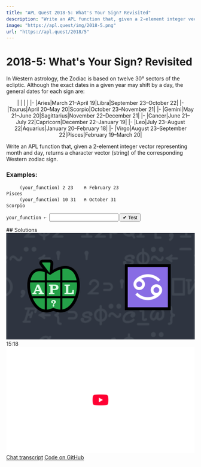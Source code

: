 ```yaml
---
title: "APL Quest 2018-5: What's Your Sign? Revisited"
description: "Write an APL function that, given a 2-element integer vector representing month and day, returns a character vector (string) of the corresponding Western zodiac sign."
image: "https://apl.quest/img/2018-5.png"
url: "https://apl.quest/2018/5"
---
```


# <span class=s>2018-</span>5: What's Your Sign? Revisited

In Western astrology, the Zodiac is based on twelve 30° sectors of the ecliptic. Although the exact dates in a given year may shift by a day, the general dates for each sign are:

<div align="center" markdown="1">

|   |   |   |
|-
|Aries|March 21–April 19|Libra|September 23–October 22|
|-
|Taurus|April 20–May 20|Scorpio|October 23–November 21|
|-
|Gemini|May 21–June 20|Sagittarius|November 22–December 21|
|-
|Cancer|June 21–July 22|Capricorn|December 22–January 19|
|-
|Leo|July 23–August 22|Aquarius|January 20–February 18|
|-
|Virgo|August 23–September 22|Pisces|February 19–March 20|

</div>

Write an APL function that, given a 2-element integer vector representing month and day, returns a character vector (string) of the corresponding Western zodiac sign.

### Examples:

```APL
     (your_function) 2 23    ⍝ February 23
Pisces
     (your_function) 10 31   ⍝ October 31
Scorpio
```
<div class="pdiv">
  <code onclick="p_Input.focus()">your_function ← </code><input id="p_Input" autocomplete="off" spellcheck="false" oninput="this.parentElement.querySelector`button`.disabled=false;localStorage.setItem(window.location.pathname,this.value)" onkeypress="subm(event)">
  <button onclick="alert$.next`Testing…`;submitSolution`p`" class="md-button md-button--primary">&#x2714; Test</button>
</div>
<blockquote id="p_Output"></blockquote>
## Solutions
<div onclick="play(this)" title="Video on YouTube" class="yt">
<img alt="Video Thumbnail" src="../../img/2018-5.png">
<time>15:18</time>
<img alt="YouTube" src="../../img/yt-big.png">
</div>
<a href="https://chat.stackexchange.com/transcript/52405?m=63010133#63010133" target="_blank" class="md-button md-button--primary">Chat transcript</a>
<a href="https://github.com/abrudz/apl_quest/tree/main/2018/5.apl" target="_blank" class="md-button md-button--primary right">Code on GitHub</a>

<script>
    testCases={"a":["2 23","10 31","1 1","12 31","?12,?29"],"b":["7 22","6 21","12 21","4 19","4 20"],"f":"{↑{'Capricorn' 'Aquarius' 'Pisces' 'Aries' 'Taurus' 'Gemini' 'Cancer' 'Leo' 'Virgo' 'Libra' 'Scorpio' 'Sagittarius' 'Capricorn'[0 1 2 3 4 5 6 7 8 9 10 11 12⍸⍵]}(12 2⍴1 20 2 19 3 21 4 20 5 21 6 21 7 23 8 23 9 23 10 23 11 22 12 22)⍸⍵}"}
    p_Input.value=localStorage.getItem(window.location.pathname)
    play=e=>e.outerHTML=`<iframe src="https://www.youtube.com/embed/BtJ6Hey2PE4?list=PLYKQVqyrAEj9wDIUyLDGtDAFTKY38BUMN&autoplay=1" title="<span class=s>2018-</span>5: What's Your Sign? Revisited (APL Quest 2018-5)" frameborder="0" allow="accelerometer; autoplay; clipboard-write; encrypted-media; gyroscope; picture-in-picture; web-share" referrerpolicy="strict-origin-when-cross-origin" allowfullscreen></iframe>`
</script>
